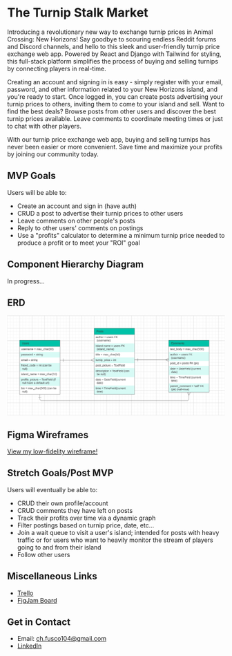 # The Turnip Stalk Market

Introducing a revolutionary new way to exchange turnip prices in Animal Crossing: New Horizons! Say goodbye to scouring endless Reddit forums and Discord channels, and hello to this sleek and user-friendly turnip price exchange web app. Powered by React and Django with Tailwind for styling, this full-stack platform simplifies the process of buying and selling turnips by connecting players in real-time.

Creating an account and signing in is easy - simply register with your email, password, and other information related to your New Horizons island, and you're ready to start. Once logged in, you can create posts advertising your turnip prices to others, inviting them to come to your island and sell. Want to find the best deals? Browse posts from other users and discover the best turnip prices available. Leave comments to coordinate meeting times or just to chat with other players.

With our turnip price exchange web app, buying and selling turnips has never been easier or more convenient. Save time and maximize your profits by joining our community today.

## MVP Goals

Users will be able to:

- Create an account and sign in (have auth)
- CRUD a post to advertise their turnip prices to other users
- Leave comments on other people's posts
- Reply to other users' comments on postings
- Use a "profits" calculator to determine a minimum turnip price needed to produce a profit or to meet your "ROI" goal

## Component Hierarchy Diagram

In progress...

## ERD

![ERD](assets/stalk_market_ERD.png)

## Figma Wireframes

[View my low-fidelity wireframe!](https://www.figma.com/file/6tSHaMxMwT9cy1BukYBahM/Stalk-Market-LO-FI-Wireframes?node-id=0-1&t=ehBmYnca6osJOftE-0)

## Stretch Goals/Post MVP

Users will eventually be able to:

- CRUD their own profile/account
- CRUD comments they have left on posts
- Track their profits over time via a dynamic graph
- Filter postings based on turnip price, date, etc...
- Join a wait queue to visit a user's island; intended for posts with heavy traffic or for users who want to heavily monitor the stream of players going to and from their island
- Follow other users

## Miscellaneous Links

- [Trello](https://trello.com/b/77x2EGYe/capstone-planning-tracking)
- [FigJam Board](https://www.figma.com/file/ubcyqzAvAm1WnMZBxx1gX5/Capstone-Planning?node-id=0-1&t=BzkLfM7aH9DtDxZx-0)

## Get in Contact

- Email: ch.fusco104@gmail.com
- [LinkedIn](https://www.linkedin.com/in/charlottefusco/)
